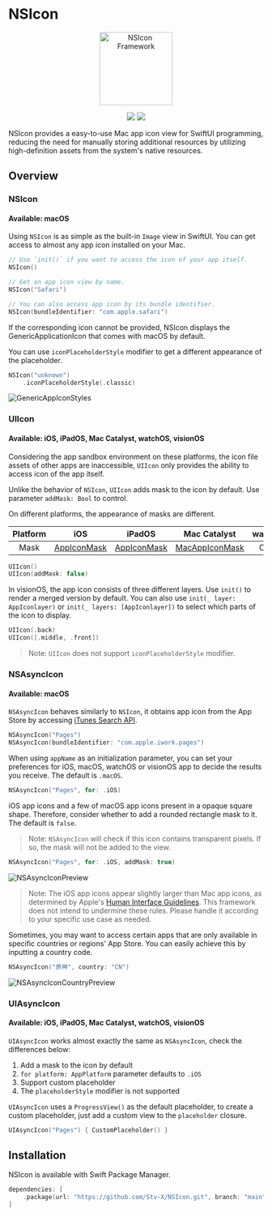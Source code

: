 # NSIcon

<p align="center">
    <img src="https://github.com/Stv-X/NSIcon/assets/30586070/ff00cd60-d6df-4b1d-b9ab-a1069a2ccdf3" 
    alt="NSIcon Framework" width="144"/>
</p>
<p align="center">
    <img src="https://img.shields.io/endpoint?url=https%3A%2F%2Fswiftpackageindex.com%2Fapi%2Fpackages%2FStv-X%2FNSICon%2Fbadge%3Ftype%3Dswift-versions">
    <img src="https://img.shields.io/endpoint?url=https%3A%2F%2Fswiftpackageindex.com%2Fapi%2Fpackages%2FStv-X%2FNSICon%2Fbadge%3Ftype%3Dplatforms">
</p>

NSIcon provides a easy-to-use Mac app icon view for SwiftUI programming, reducing the need for manually storing additional resources by utilizing high-definition assets from the system's native resources.

## Overview

### NSIcon
#### Available: macOS

Using `NSIcon` is as simple as the built-in `Image` view in SwiftUI.
You can get access to almost any app icon installed on your Mac.

```swift
// Use `init()` if you want to access the icon of your app itself.
NSIcon()

// Get an app icon view by name.
NSIcon("Safari")

// You can also access app icon by its bundle identifier.
NSIcon(bundleIdentifier: "com.apple.safari")
```

If the corresponding icon cannot be provided, NSIcon displays the GenericApplicationIcon that comes with macOS by default.

You can use `iconPlaceholderStyle` modifier to get a different appearance of the placeholder.

```swift
NSIcon("unknown")
    .iconPlaceholderStyle(.classic)
```

![GenericAppIconStyles](https://github.com/Stv-X/NSIcon/assets/30586070/3a151568-b0b5-433b-9662-d3dca5f26290)


### UIIcon
#### Available: iOS, iPadOS, Mac Catalyst, watchOS, visionOS

Considering the app sandbox environment on these platforms, the icon file assets of other apps are inaccessible, `UIIcon` only provides the ability to access icon of the app itself.

Unlike the behavior of `NSIcon`, `UIIcon` adds mask to the icon by default. Use parameter `addMask: Bool` to control.

On different platforms, the appearance of masks are different.

| Platform |                             iOS                              | iPadOS                                                       |                         Mac Catalyst                         | watchOS | visionOS |
| :------: | :----------------------------------------------------------: | ------------------------------------------------------------ | :----------------------------------------------------------: | :-----: | :------: |
|   Mask   | [AppIconMask](https://github.com/Stv-X/NSIcon/tree/main/Sources/NSIcon/Media.xcassets/AppIconMask.imageset) | [AppIconMask](https://github.com/Stv-X/NSIcon/tree/main/Sources/NSIcon/Media.xcassets/AppIconMask.imageset) | [MacAppIconMask](https://github.com/Stv-X/NSIcon/tree/main/Sources/NSIcon/Media.xcassets/MacAppIconMask.imageset) | Circle  |  Circle  |

```swift
UIIcon()
UIIcon(addMask: false)
```

In visionOS, the app icon consists of three different layers. Use `init()` to render a merged version by default.
You can also use `init(_ layer: AppIconlayer)` or `init(_ layers: [AppIconlayer])` to select which parts of the icon to display.

```swift
UIIcon(.back)
UIIcon([.middle, .front])
```

> Note: `UIIcon` does not support `iconPlaceholderStyle` modifier.

### NSAsyncIcon
#### Available: macOS

`NSAsyncIcon` behaves similarly to `NSIcon`, it obtains app icon from the App Store by accessing [iTunes Search API](https://developer.apple.com/library/archive/documentation/AudioVideo/Conceptual/iTuneSearchAPI).

```swift
NSAsyncIcon("Pages")
NSAsyncIcon(bundleIdentifier: "com.apple.iwork.pages")
```

When using `appName` as an initialization parameter, you can set your preferences for iOS, macOS, watchOS or visionOS app to decide the results you receive. The default is `.macOS`. 

```swift
NSAsyncIcon("Pages", for: .iOS)
```

iOS app icons and a few of macOS app icons present in a opaque square shape. Therefore, consider whether to add a rounded rectangle mask to it. The default is `false`.

> Note: `NSAsyncIcon` will check if this icon contains transparent pixels. If so, the mask will not be added to the view.

```swift
NSAsyncIcon("Pages", for: .iOS, addMask: true)
```

![NSAsyncIconPreview](https://github.com/Stv-X/NSIcon/assets/30586070/a24cb2b5-e54e-4e28-a1e5-798c5d03cc30)

> Note: The iOS app icons appear slightly larger than Mac app icons, as determined by Apple's [Human Interface Guidelines](https://developer.apple.com/design/human-interface-guidelines/app-icons). This framework does not intend to undermine these rules. Please handle it according to your specific use case as needed.

Sometimes, you may want to access certain apps that are only available in specific countries or regions' App Store. You can easily achieve this by inputting a country code.

```swift
NSAsyncIcon("原神", country: "CN")
```

![NSAsyncIconCountryPreview](https://github.com/Stv-X/NSIcon/assets/30586070/b88c6e18-8907-4be5-b855-0584c1d8eaf2)

### UIAsyncIcon
#### Available: iOS, iPadOS, Mac Catalyst, watchOS, visionOS

`UIAsyncIcon` works almost exactly the same as `NSAsyncIcon`, check the differences below:
1. Add a mask to the icon by default
2. `for platform: AppPlatform` parameter defaults to `.iOS`
3. Support custom placeholder
4. The `placeholderStyle` modifier is not supported

`UIAsyncIcon` uses a `ProgressView()` as the default placeholder, to create a custom placeholder, just add a custom view to the `placeholder` closure.

```swift
UIAsyncIcon("Pages") { CustomPlaceholder() }
```


## Installation

NSIcon is available with Swift Package Manager.

```swift
dependencies: [
    .package(url: "https://github.com/Stv-X/NSIcon.git", branch: "main")
]
```
